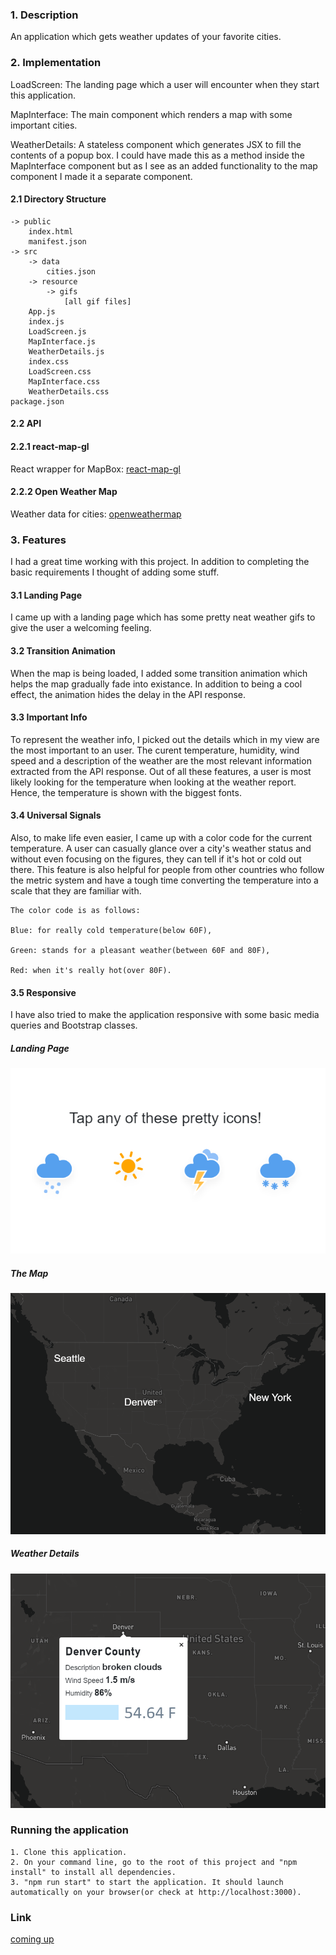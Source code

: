 ### 1. Description
An application which gets weather updates of your favorite cities.

### 2. Implementation
LoadScreen: The landing page which a user will encounter when they start this application.

MapInterface: The main component which renders a map with some important cities.  

WeatherDetails: A stateless component which generates JSX to fill the contents of a popup box.
I could have made this as a method inside the MapInterface component but as I see as an added functionality to the map component I made it a separate component.      

#### 2.1 Directory Structure
    -> public
        index.html
        manifest.json
    -> src
        -> data
            cities.json
        -> resource
            -> gifs
                [all gif files]
        App.js
        index.js
        LoadScreen.js
        MapInterface.js
        WeatherDetails.js
        index.css
        LoadScreen.css
        MapInterface.css
        WeatherDetails.css
    package.json
                
#### 2.2 API

#### 2.2.1 react-map-gl
React wrapper for MapBox: [react-map-gl](https://uber.github.io/react-map-gl/#/)

####  2.2.2 Open Weather Map
Weather data for cities: [openweathermap](https://openweathermap.org)

### 3. Features
I had a great time working with this project. In addition to completing the basic requirements I thought of adding some stuff. 
#### 3.1 Landing Page 
I came up with a landing page which has some pretty neat weather gifs to give the user a welcoming feeling. 
#### 3.2 Transition Animation
When the map is being loaded, I added some transition animation which helps the map gradually fade into existance. In addition to being a cool effect, the animation hides the delay in the API response.   
#### 3.3 Important Info
 To represent the weather info, I picked out the details which in my view are the most important to an user. The curent temperature, humidity, wind speed and a description of the weather are the most relevant information extracted from the API response.
Out of all these features, a user is most likely looking for the temperature when looking at the weather report. Hence, the temperature is shown with the biggest fonts. 
#### 3.4 Universal Signals
Also, to make life even easier, I came up with a color code for the current temperature. A user can casually glance over a city's weather status and without even focusing on the figures, they can tell if it's hot or cold out there. This feature is also helpful for people from other countries who follow the metric system and have a tough time converting the temperature into a scale that they are familiar with.

    The color code is as follows:

    Blue: for really cold temperature(below 60F),

    Green: stands for a pleasant weather(between 60F and 80F),

    Red: when it's really hot(over 80F).
#### 3.5 Responsive
I have also tried to make the application responsive with some basic media queries and Bootstrap classes.      
##### Landing Page
![Main list](https://raw.githubusercontent.com/anshumanbora/map-app/master/images/landingPage.PNG)

##### The Map
![Details](https://raw.githubusercontent.com/anshumanbora/map-app/master/images/Map.PNG)

##### Weather Details
![Details](https://raw.githubusercontent.com/anshumanbora/map-app/master/images/WeatherUpdate.PNG)


### Running the application

    1. Clone this application.
    2. On your command line, go to the root of this project and "npm install" to install all dependencies.
    3. "npm run start" to start the application. It should launch automatically on your browser(or check at http://localhost:3000).
    
### Link
[coming up]()